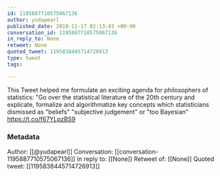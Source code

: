```yaml
---
id: 1195887710575067136
author: yudapearl
published_date: 2019-11-17 02:13:43 +00:00
conversation_id: 1195887710575067136
in_reply_to: None
retweet: None
quoted_tweet: 1195838445714726913
type: tweet
tags:

---
```


This Tweet helped me formulate an exciting agenda for philosophers of statistics: "Go over the statistical literature of the 20th century and explicate, formalize and algorithmatize key concepts which statisticians dismissed as "beliefs" "subjective judgement" or "too Bayesian" https://t.co/f67YLpzBS9

### Metadata

Author: [[@yudapearl]]
Conversation: [[conversation-1195887710575067136]]
In reply to: [[None]]
Retweet of: [[None]]
Quoted tweet: [[1195838445714726913]]
